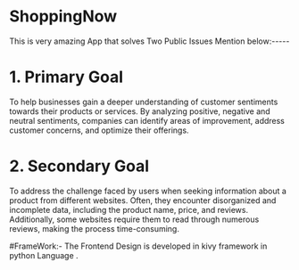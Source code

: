 # ShoppingNow
This is very amazing App that solves Two Public Issues Mention below:-----
# 1. Primary Goal 
To help businesses gain a deeper understanding of customer sentiments towards their products or services. By analyzing positive, negative and neutral sentiments, companies can identify areas of improvement, address customer concerns, and optimize their offerings.
# 2. Secondary Goal
To address the challenge faced by users when seeking information about a product from different websites. Often, they encounter disorganized and incomplete data, including the product name, price, and reviews. Additionally, some websites require them to read through numerous reviews, making the process time-consuming.

#FrameWork:- 
The Frontend Design is developed in kivy framework in python Language .
